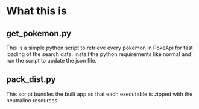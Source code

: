 # What this is

## get_pokemon.py

This is a simple python script to retrieve every pokemon in PokeApi for fast loading of the search data.
Install the python requirements like normal and run the script to update the json file.

## pack_dist.py

This script bundles the built app so that each executable is zipped with the neutralino resources.
